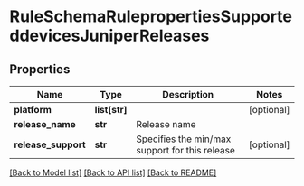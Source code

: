 # RuleSchemaRulepropertiesSupporteddevicesJuniperReleases

## Properties
Name | Type | Description | Notes
------------ | ------------- | ------------- | -------------
**platform** | **list[str]** |  | [optional] 
**release_name** | **str** | Release name | 
**release_support** | **str** | Specifies the min/max support for this release | [optional] 

[[Back to Model list]](../README.md#documentation-for-models) [[Back to API list]](../README.md#documentation-for-api-endpoints) [[Back to README]](../README.md)


